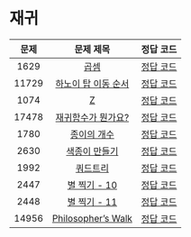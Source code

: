 # 재귀

| 문제 | 문제 제목 | 정답 코드 |
| :--: | :--: | :--: |
| 1629 | [곱셈](https://www.acmicpc.net/problem/1629) | [정답 코드](1629.swift) |
| 11729 | [하노이 탑 이동 순서](https://www.acmicpc.net/problem/11729) | [정답 코드](11729.swift) |
| 1074 | [Z](https://www.acmicpc.net/problem/1074) | [정답 코드](1074.swift) |
| 17478 | [재귀함수가 뭔가요?](https://www.acmicpc.net/problem/17478) | [정답 코드](17478.swift) |
| 1780 | [종이의 개수](https://www.acmicpc.net/problem/1780) | [정답 코드](1780.swift) |
| 2630 | [색종이 만들기](https://www.acmicpc.net/problem/2630) | [정답 코드](2630.swift) |
| 1992 | [쿼드트리](https://www.acmicpc.net/problem/1992) | [정답 코드](1992.swift) |
| 2447 | [별 찍기 - 10](https://www.acmicpc.net/problem/2447) | [정답 코드](2447.swift) |
| 2448 | [별 찍기 - 11](https://www.acmicpc.net/problem/2448) | [정답 코드](2448.) |
| 14956 | [Philosopher’s Walk](https://www.acmicpc.net/problem/14956) | [정답 코드](14956.swift) |
